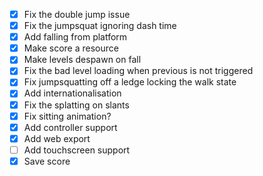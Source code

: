 - [x] Fix the double jump issue
- [x] Fix the jumpsquat ignoring dash time
- [x] Add falling from platform
- [x] Make score a resource
- [x] Make levels despawn on fall
- [x] Fix the bad level loading when previous is not triggered
- [x] Fix jumpsquatting off a ledge locking the walk state
- [x] Add internationalisation
- [x] Fix the splatting on slants
- [x] Fix sitting animation?
- [x] Add controller support
- [x] Add web export
- [ ] Add touchscreen support
- [x] Save score
